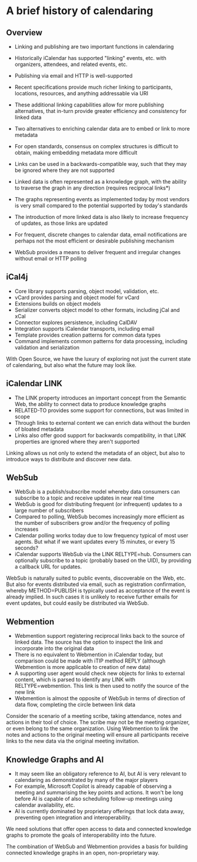# A brief history of calendaring

## Overview

- Linking and publishing are two important functions in calendaring
- Historically iCalendar has supported "linking" events, etc. with organizers, attendees,
and related events, etc.
- Publishing via email and HTTP is well-supported
- Recent specifications provide much richer linking to participants, locations,
resources, and anything addressable via URI
- These additional linking capabilities allow for more publishing alternatives, that
in-turn provide greater efficiency and consistency for linked data

- Two alternatives to enriching calendar data are to embed or link to more metadata
- For open standards, consensus on complex structures is difficult to obtain, making
embedding metadata more difficult 
- Links can be used in a backwards-compatible way, such that they may be ignored where
they are not supported
- Linked data is often represented as a knowledge graph, with the ability to traverse
the graph in any direction (requires reciprocal links*)
- The graphs representing events as implemented today by most vendors is very small
compared to the potential supported by today's standards
- The introduction of more linked data is also likely to increase frequency of updates,
as those links are updated

- For frequent, discrete changes to calendar data, email notifications are perhaps not
the most efficient or desirable publishing mechanism
- WebSub provides a means to deliver frequent and irregular changes without email or
HTTP polling


## iCal4j

* Core library supports parsing, object model, validation, etc.
* vCard provides parsing and object model for vCard
* Extensions builds on object models
* Serializer converts object model to other formats, including jCal and xCal
* Connector explores persistence, including CalDAV
* Integration supports iCalendar transports, including email
* Template provides creation patterns for common data types
* Command implements common patterns for data processing, including validation and serialization

With Open Source, we have the luxury of exploring not just the current state of calendaring, but
also what the future may look like.


## iCalendar LINK

* The LINK property introduces an important concept from the Semantic Web, the ability to connect
data to produce knowledge graphs
* RELATED-TO provides some support for connections, but was limited in scope
* Through links to external content we can enrich data without the burden of bloated metadata
* Links also offer good support for backwards compatibility, in that LINK properties are ignored
where they aren't supported

Linking allows us not only to extend the metadata of an object, but also to introduce ways
to distribute and discover new data.


## WebSub

* WebSub is a publish/subscribe model whereby data consumers can subscribe to a topic and receive
updates in near real time
* WebSub is good for distributing frequent (or infrequent) updates to a large number of subscribers
* Compared to polling, WebSub becomes increasingly more efficient as the number of subscribers grow
and/or the frequency of polling increases
* Calendar polling works today due to low frequency typical of most user agents. But what if we want
updates every 15 minutes, or every 15 seconds?
* iCalendar supports WebSub via the LINK RELTYPE=hub. Consumers can optionally subscribe to a topic
(probably based on the UID), by providing a callback URL for updates.

WebSub is naturally suited to public events, discoverable on the Web, etc. But also for events
distributed via email, such as registration confirmation, whereby METHOD=PUBLISH is typically used
as acceptance of the event is already implied. In such cases it is unlikely to receive further emails
for event updates, but could easily be distributed via WebSub.


## Webmention

* Webmention support registering reciprocal links back to the source of linked data. The source has the
option to inspect the link and incorporate into the original data
* There is no equivalent to Webmention in iCalendar today, but comparison could be made with iTIP method
REPLY (although Webmention is more applicable to creation of new data)
* A supporting user agent would check new objects for links to external content, which is parsed to identify
any LINK with RELTYPE=webmention. This link is then used to notify the source of the new link
* Webmention is almost the opposite of WebSub in terms of direction of data flow, completing the circle
between link data
  
Consider the scenario of a meeting scribe, taking attendance, notes and actions in their tool of choice.
The scribe may not be the meeting organizer, or even belong to the same organization. Using Webmention
to link the notes and actions to the original meeting will ensure all participants receive links to the
new data via the original meeting invitation.


## Knowledge Graphs and AI

* It may seem like an obligatory reference to AI, but AI is very relevant to calendaring as demonstrated
by many of the major players
* For example, Microsoft Copilot is already capable of observing a meeting and summarising the key points
and actions. It won't be long before AI is capable of also scheduling follow-up meetings using calendar
availability, etc.
* AI is currently dominated by proprietary offerings that lock data away, preventing open integration
and interoperability.

We need solutions that offer open access to data and connected knowledge graphs to promote the goals
of interoperability into the future.

The combination of WebSub and Webmention provides a basis for building connected knowledge graphs in
an open, non-proprietary way.

